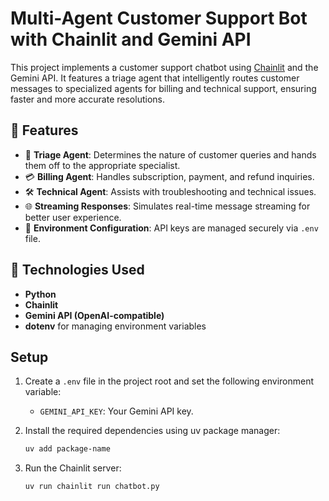 # Multi-Agent Customer Support Bot with Chainlit and Gemini API

This project implements a customer support chatbot using [Chainlit](https://docs.chainlit.io/) and the Gemini API. It features a triage agent that intelligently routes customer messages to specialized agents for billing and technical support, ensuring faster and more accurate resolutions.

## 🚀 Features

- 🤖 **Triage Agent**: Determines the nature of customer queries and hands them off to the appropriate specialist.
- 💳 **Billing Agent**: Handles subscription, payment, and refund inquiries.
- 🛠 **Technical Agent**: Assists with troubleshooting and technical issues.
- 🌐 **Streaming Responses**: Simulates real-time message streaming for better user experience.
- 🔐 **Environment Configuration**: API keys are managed securely via `.env` file.

## 🧰 Technologies Used

- **Python**
- **Chainlit**
- **Gemini API (OpenAI-compatible)**
- **dotenv** for managing environment variables

## Setup

1. Create a `.env` file in the project root and set the following environment variable:
   - `GEMINI_API_KEY`: Your Gemini API key.

2. Install the required dependencies using uv package manager:

   ```bash
   uv add package-name
   ```

3. Run the Chainlit server:

   ```bash
   uv run chainlit run chatbot.py
   ```


